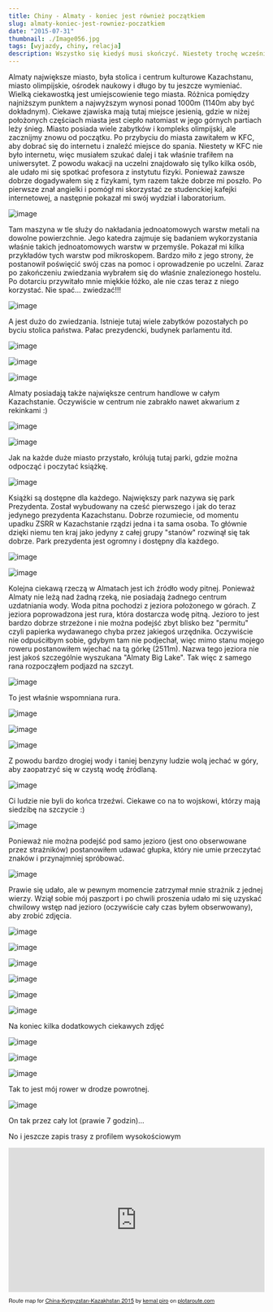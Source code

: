 ```yaml
---
title: Chiny - Almaty - koniec jest również początkiem
slug: almaty-koniec-jest-rowniez-poczatkiem
date: "2015-07-31"
thumbnail: ./Image056.jpg
tags: [wyjazdy, chiny, relacja]
description: Wszystko się kiedyś musi skończyć. Niestety trochę wcześniej niż się spodziewałem. Oczywiście, należy korzystać z tego co się ma, tak więc postanowiłem zwiedzić Almaty...
---
```


Almaty największe miasto, była stolica i centrum kulturowe Kazachstanu, miasto olimpijskie, ośrodek naukowy i długo by tu jeszcze wymieniać. Wielką ciekawostką jest umiejscowienie tego miasta. Różnica pomiędzy najniższym punktem a najwyższym wynosi ponad 1000m (1140m aby być dokładnym). Ciekawe zjawiska mają tutaj miejsce jesienią, gdzie w niżej położonych częściach miasta jest ciepło natomiast w jego górnych partiach leży śnieg. Miasto posiada wiele zabytków i kompleks olimpijski, ale zacznijmy znowu od początku. Po przybyciu do miasta zawitałem w KFC, aby dobrać się do internetu i znaleźć miejsce do spania. Niestety w KFC nie było internetu, więc musiałem szukać dalej i tak właśnie trafiłem na uniwersytet. Z powodu wakacji na uczelni znajdowało się tylko kilka osób, ale udało mi się spotkać profesora z instytutu fizyki. Ponieważ zawsze dobrze dogadywałem się z fizykami, tym razem także dobrze mi poszło. Po pierwsze znał angielki i pomógł mi skorzystać ze studenckiej kafejki internetowej, a następnie pokazał mi swój wydział i laboratorium.

![image](./Image051.JPG)

Tam maszyna w tle służy do nakładania jednoatomowych warstw metali na dowolne powierzchnie. Jego katedra zajmuje się badaniem wykorzystania właśnie takich jednoatomowych warstw w przemyśle. Pokazał mi kilka przykładów tych warstw pod mikroskopem. Bardzo miło z jego strony, że postanowił poświęcić swój czas na pomoc i oprowadzenie po uczelni. Zaraz po zakończeniu zwiedzania wybrałem się do właśnie znalezionego hostelu. Po dotarciu przywitało mnie miękkie łóżko, ale nie czas teraz z niego korzystać. Nie spać... zwiedzać!!!

![image](./Image052.JPG)

 A jest dużo do zwiedzania. Istnieje tutaj wiele zabytków pozostałych po byciu stolica państwa. Pałac prezydencki, budynek parlamentu itd.

![image](./Image057.JPG)

![image](./Image059.JPG)

![image](./Image062.JPG)

Almaty posiadają także największe centrum handlowe w całym Kazachstanie. Oczywiście w centrum nie zabrakło nawet akwarium z rekinkami :)

![image](./Image063.JPG)

![image](./Image064.JPG)

Jak na każde duże miasto przystało, królują tutaj parki, gdzie można odpocząć i poczytać książkę.

![image](./Image060.JPG)

Książki są dostępne dla każdego. Największy park nazywa się park Prezydenta. Został wybudowany na cześć pierwszego i jak do teraz jedynego prezydenta Kazachstanu. Dobrze rozumiecie, od momentu upadku ZSRR w Kazachstanie rządzi jedna i ta sama osoba. To głównie dzięki niemu ten kraj jako jedyny z całej grupy "stanów" rozwinął się tak dobrze. Park prezydenta jest ogromny i dostępny dla każdego.

![image](./Image065.JPG)

![image](./Image082.JPG)

Kolejna ciekawą rzeczą w Almatach jest ich źródło wody pitnej. Ponieważ Almaty nie leżą nad żadną rzeką, nie posiadają żadnego centrum uzdatniania wody. Woda pitna pochodzi z jeziora położonego w górach. Z jeziora poprowadzona jest rura, która dostarcza wodę pitną. Jezioro to jest bardzo dobrze strzeżone i nie można podejść zbyt blisko bez "permitu" czyli papierka wydawanego chyba przez jakiegoś urzędnika. Oczywiście nie odpuściłbym sobie, gdybym tam nie podjechał, więc mimo stanu mojego roweru postanowiłem wjechać na tą górkę (2511m). Nazwa tego jeziora nie jest jakoś szczególnie wyszukana "Almaty Big Lake". Tak więc z samego rana rozpocząłem podjazd na szczyt.

![image](./Image067.JPG)

To jest właśnie wspomniana rura.

![image](./Image078.JPG)

![image](./Image069.JPG)

![image](./Image081.JPG)

Z powodu bardzo drogiej wody i taniej benzyny ludzie wolą jechać w góry, aby zaopatrzyć się w czystą wodę źródlaną.

![image](./Image071.JPG)

Ci ludzie nie byli do końca trzeźwi. Ciekawe co na to wojskowi, którzy mają siedzibę na szczycie :)

![image](./Image072.JPG)

Ponieważ nie można podejść pod samo jezioro (jest ono obserwowane przez strażników) postanowiłem udawać głupka, który nie umie przeczytać znaków i przynajmniej spróbować.

![image](./Image072.JPG)

Prawie się udało, ale w pewnym momencie zatrzymał mnie strażnik z jednej wierzy. Wziął sobie mój paszport i po chwili proszenia udało mi się uzyskać chwilowy wstęp nad jezioro (oczywiście cały czas byłem obserwowany), aby zrobić zdjęcia.

![image](./Image074.JPG)

![image](./Image073.JPG)

![image](./Image076.JPG)

![image](./Image077.JPG)

![image](./Image080.JPG)

![image](./Image079.JPG)

Na koniec kilka dodatkowych ciekawych zdjęć

![image](./Image084.JPG)

![image](./Image086.JPG)

![image](./Image088.JPG)

Tak to jest mój rower w drodze powrotnej.

![image](./Image090.JPG)

On tak przez cały lot (prawie 7 godzin)...

No i jeszcze zapis trasy z profilem wysokościowym

<div style="overflow:hidden;position:relative;"><div style="position:relative;width:100%;padding-top:56.25%;overflow:visible;"/><iframe name="plotaroute_map_100039" src="https://www.plotaroute.com/embedmap/100039?units=km&hills=show" style="position:absolute;top:0;left:0;bottom:0;right:0;width:100%; height:100%;" frameborder="0" scrolling="no" allowfullscreen webkitallowfullscreen mozallowfullscreen oallowfullscreen msallowfullscreen></iframe></div><p style="margin-top:8px;font-family:Helvetica Neue,Helvetica,arial;font-size:11px;">Route map for <a href="https://www.plotaroute.com/route/100039?units=km" target="_blank" title="View this route map on plotaroute.com">China-Kyrgyzstan-Kazakhstan 2015</a> by <a href="https://www.plotaroute.com/userprofile/30172" target="_blank" title="View this person's profile on plotaroute.com">kemal piro</a> on <a href="https://www.plotaroute.com" target="_blank" title="plotaroute.com - free route planner for walking, running, cycling and more">plotaroute.com</a></p></div>